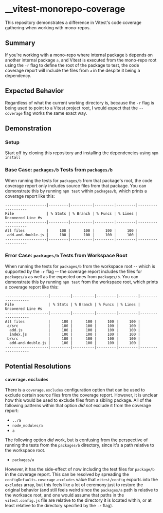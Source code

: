 # \_\_vitest-monorepo-coverage

This repository demonstrates a difference in Vitest's code coverage gathering when working with mono-repos.

## Summary

If you're working with a mono-repo where internal package `b` depends on another internal package `a`, and Vitest is executed from the mono-repo root using the `-r` flag to define the root of the package to test, the code coverage report will include the files from `a` in the despite it being a dependency.

## Expected Behavior

Regardless of what the current working directory is, because the `-r` flag is being used to point to a Vitest project root, I would expect that the `--coverage` flag works the same exact way.

## Demonstration

### Setup

Start off by cloning this repository and installing the dependencies using `npm install`

### Base Case: `packages/b` Tests from `packages/b`

When running the tests for `packages/b` from that package's root, the code coverage report only includes source files from that package. You can demonstrate this by running `npm test` within `packages/b`, which prints a coverage report like this:

```
-------------------|---------|----------|---------|---------|-------------------
File               | % Stmts | % Branch | % Funcs | % Lines | Uncovered Line #s
-------------------|---------|----------|---------|---------|-------------------
All files          |     100 |      100 |     100 |     100 |
 add-and-double.js |     100 |      100 |     100 |     100 |
-------------------|---------|----------|---------|---------|-------------------
```

### Error Case: `packages/b` Tests from Workspace Root

When running the tests for `packages/b` from the workspace root -- which is supported by the `-r` flag -- the coverage report includes the files for `packages/a` as well as the expected ones from `packages/b`. You can demonstrate this by running `npm test` from the workspace root, which prints a coverage report like this:

```
--------------------|---------|----------|---------|---------|-------------------
File                | % Stmts | % Branch | % Funcs | % Lines | Uncovered Line #s
--------------------|---------|----------|---------|---------|-------------------
All files           |     100 |      100 |     100 |     100 |
 a/src              |     100 |      100 |     100 |     100 |
  add.js            |     100 |      100 |     100 |     100 |
  index.js          |     100 |      100 |     100 |     100 |
 b/src              |     100 |      100 |     100 |     100 |
  add-and-double.js |     100 |      100 |     100 |     100 |
--------------------|---------|----------|---------|---------|-------------------
```

## Potential Resolutions

### `coverage.excludes`

There is a `coverage.excludes` configuration option that can be used to exclude certain source files from the coverage report. However, it is unclear how this would be used to exclude files from a sibling package. All of the following patterns within that option _did not_ exclude it from the coverage report:

- `../a`
- `node_modules/a`
- `a`

The following option _did_ work, but is confusing from the perspective of running the tests from the `packages/b` directory, since it's a path relative to the workspace root.

- `packages/a`

However, it has the side-effect of now including the test files for `package/b` in the coverage report. This can be resolved by spreading the `configDefaults.coverage.excludes` value that `vitest/config` exports into the `excludes` array, but this feels like a lot of ceremony just to restore the original behavior (and still feels weird since the `packages/a` path is relative to the worksace root, and one would assume that paths in the `vitest.config.js` file are relative to the directory it is located within, or at least relative to the directory specified by the `-r` flag).
